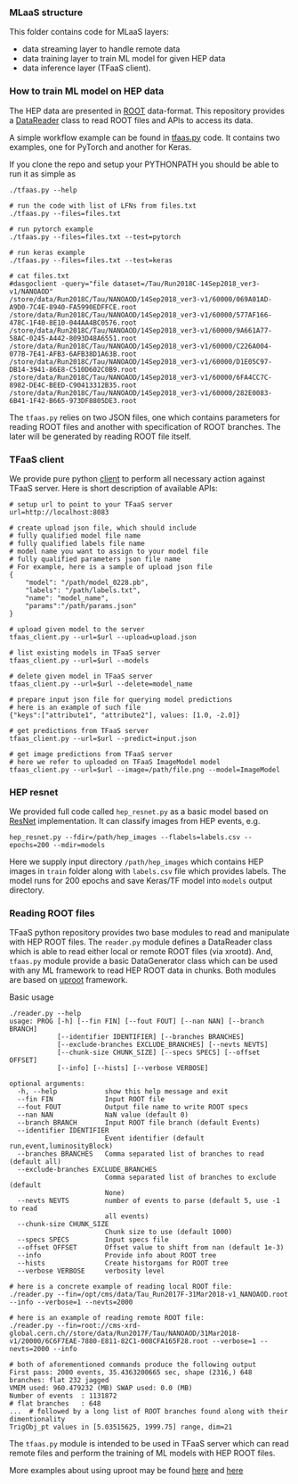 ### MLaaS structure
This folder contains code for MLaaS layers:
- data streaming layer to handle remote data
- data training layer to train ML model for given HEP data
- data inference layer (TFaaS client).

### How to train ML model on HEP data
The HEP data are presented in [ROOT](https://root.cern.ch/) data-format.
This repository provides a
[DataReader](https://github.com/vkuznet/TFaaS/blob/master/src/python/reader.py#L188)
class to read ROOT files and APIs to access its data.

A simple workflow example can be found in
[tfaas.py](https://github.com/vkuznet/TFaaS/blob/master/src/python/tfaas.py)
code. It contains two examples, one for PyTorch and another for Keras.

If you clone the repo and setup your PYTHONPATH you should be able to run it as
simple as

```
./tfaas.py --help

# run the code with list of LFNs from files.txt
./tfaas.py --files=files.txt

# run pytorch example
./tfaas.py --files=files.txt --test=pytorch

# run keras example
./tfaas.py --files=files.txt --test=keras

# cat files.txt
#dasgoclient -query="file dataset=/Tau/Run2018C-14Sep2018_ver3-v1/NANOAOD"
/store/data/Run2018C/Tau/NANOAOD/14Sep2018_ver3-v1/60000/069A01AD-A9D0-7C4E-8940-FA5990EDFFCE.root
/store/data/Run2018C/Tau/NANOAOD/14Sep2018_ver3-v1/60000/577AF166-478C-1F40-8E10-044AA4BC0576.root
/store/data/Run2018C/Tau/NANOAOD/14Sep2018_ver3-v1/60000/9A661A77-58AC-0245-A442-8093D48A6551.root
/store/data/Run2018C/Tau/NANOAOD/14Sep2018_ver3-v1/60000/C226A004-077B-7E41-AFB3-6AFB38D1A63B.root
/store/data/Run2018C/Tau/NANOAOD/14Sep2018_ver3-v1/60000/D1E05C97-DB14-3941-86E8-C510D602C0B9.root
/store/data/Run2018C/Tau/NANOAOD/14Sep2018_ver3-v1/60000/6FA4CC7C-8982-DE4C-BEED-C90413312B35.root
/store/data/Run2018C/Tau/NANOAOD/14Sep2018_ver3-v1/60000/282E0083-6B41-1F42-B665-973DF8805DE3.root
```

The `tfaas.py` relies on two JSON files, one which contains parameters for
reading ROOT files and another with specification of ROOT branches. The later
will be generated by reading ROOT file itself.

### TFaaS client
We provide pure python
[client](https://github.com/vkuznet/TFaaS/blob/master/src/python/tfaas_client.py)
to perform all necessary action against TFaaS server. Here is short
description of available APIs:

```
# setup url to point to your TFaaS server
url=http://localhost:8083

# create upload json file, which should include
# fully qualified model file name
# fully qualified labels file name
# model name you want to assign to your model file
# fully qualified parameters json file name
# For example, here is a sample of upload json file
{
    "model": "/path/model_0228.pb",
    "labels": "/path/labels.txt",
    "name": "model_name",
    "params":"/path/params.json"
}

# upload given model to the server
tfaas_client.py --url=$url --upload=upload.json

# list existing models in TFaaS server
tfaas_client.py --url=$url --models

# delete given model in TFaaS server
tfaas_client.py --url=$url --delete=model_name

# prepare input json file for querying model predictions
# here is an example of such file
{"keys":["attribute1", "attribute2"], values: [1.0, -2.0]}

# get predictions from TFaaS server
tfaas_client.py --url=$url --predict=input.json

# get image predictions from TFaaS server
# here we refer to uploaded on TFaaS ImageModel model
tfaas_client.py --url=$url --image=/path/file.png --model=ImageModel
```

### HEP resnet
We provided full code called `hep_resnet.py` as a basic model based on
[ResNet](https://github.com/raghakot/keras-resnet) implementation.
It can classify images from HEP events, e.g.
```
hep_resnet.py --fdir=/path/hep_images --flabels=labels.csv --epochs=200 --mdir=models
```
Here we supply input directory `/path/hep_images` which contains HEP images
in `train` folder along with `labels.csv` file which provides labels.
The model runs for 200 epochs and save Keras/TF model into `models` output
directory.

### Reading ROOT files
TFaaS python repository provides two base modules to read and manipulate with
HEP ROOT files. The `reader.py` module defines a DataReader class which is
able to read either local or remote ROOT files (via xrootd). And, `tfaas.py`
module provide a basic DataGenerator class which can be used with any ML
framework to read HEP ROOT data in chunks. Both modules are based on
[uproot](https://github.com/scikit-hep/uproot) framework.

Basic usage
```
./reader.py --help
usage: PROG [-h] [--fin FIN] [--fout FOUT] [--nan NAN] [--branch BRANCH]
            [--identifier IDENTIFIER] [--branches BRANCHES]
            [--exclude-branches EXCLUDE_BRANCHES] [--nevts NEVTS]
            [--chunk-size CHUNK_SIZE] [--specs SPECS] [--offset OFFSET]
            [--info] [--hists] [--verbose VERBOSE]

optional arguments:
  -h, --help            show this help message and exit
  --fin FIN             Input ROOT file
  --fout FOUT           Output file name to write ROOT specs
  --nan NAN             NaN value (default 0)
  --branch BRANCH       Input ROOT file branch (default Events)
  --identifier IDENTIFIER
                        Event identifier (default run,event,luminosityBlock)
  --branches BRANCHES   Comma separated list of branches to read (default all)
  --exclude-branches EXCLUDE_BRANCHES
                        Comma separated list of branches to exclude (default
                        None)
  --nevts NEVTS         number of events to parse (default 5, use -1 to read
                        all events)
  --chunk-size CHUNK_SIZE
                        Chunk size to use (default 1000)
  --specs SPECS         Input specs file
  --offset OFFSET       Offset value to shift from nan (default 1e-3)
  --info                Provide info about ROOT tree
  --hists               Create historgams for ROOT tree
  --verbose VERBOSE     verbosity level

# here is a concrete example of reading local ROOT file:
./reader.py --fin=/opt/cms/data/Tau_Run2017F-31Mar2018-v1_NANOAOD.root --info --verbose=1 --nevts=2000

# here is an example of reading remote ROOT file:
./reader.py --fin=root://cms-xrd-global.cern.ch//store/data/Run2017F/Tau/NANOAOD/31Mar2018-v1/20000/6C6F7EAE-7880-E811-82C1-008CFA165F28.root --verbose=1 --nevts=2000 --info

# both of aforementioned commands produce the following output
First pass: 2000 events, 35.4363200665 sec, shape (2316,) 648 branches: flat 232 jagged
VMEM used: 960.479232 (MB) SWAP used: 0.0 (MB)
Number of events  : 1131872
# flat branches   : 648
...  # followed by a long list of ROOT branches found along with their dimentionality
TrigObj_pt values in [5.03515625, 1999.75] range, dim=21
```

The `tfaas.py` module is intended to be used in TFaaS server which can
read remote files and perform the training of ML models with HEP ROOT
files.

More examples about using uproot may be found
[here](https://github.com/jpivarski/jupyter-talks/blob/master/2017-10-13-lpc-testdrive/uproot-introduction-evaluated.ipynb)
and
[here](https://github.com/jpivarski/jupyter-talks/blob/master/2017-10-13-lpc-testdrive/nested-structures-evaluated.ipynb)
